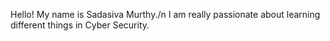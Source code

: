 Hello! My name is Sadasiva Murthy./n
I am really passionate about learning different things in Cyber Security.
